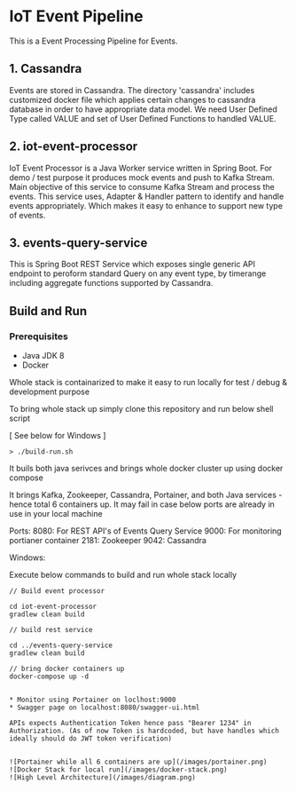 # IoT Event Pipeline


This is a Event Processing Pipeline for Events.


## 1. Cassandra

Events are stored in Cassandra. 
The directory 'cassandra' includes customized docker file which applies certain changes to cassandra database in order to have appropriate data model.
We need User Defined Type called VALUE and set of User Defined Functions to handled VALUE.

## 2. iot-event-processor

IoT Event Processor is a Java Worker service written in Spring Boot.
For demo / test purpose it produces mock events and push to Kafka Stream. Main objective of this service to consume Kafka Stream and process the events.
This service uses, Adapter & Handler pattern to identify and handle events appropriately. Which makes it easy to enhance to support new type of events.

## 3. events-query-service

This is Spring Boot REST Service which exposes single generic API endpoint to peroform standard Query on any event type, by timerange including aggregate functions supported by Cassandra.



## Build and Run

### Prerequisites
* Java JDK 8
* Docker

Whole stack is containarized to make it easy to run locally for test / debug & development purpose

To bring whole stack up simply clone this repository and run below shell script

[ See below for Windows ]
```
> ./build-run.sh

```


It buils both java serivces and brings whole docker cluster up using docker compose 


It brings Kafka, Zookeeper, Cassandra, Portainer, and both Java services - hence total 6 containers up.
It may fail in case below ports are already in use in your local machine

Ports: 
	8080: For REST API's of Events  Query Service
        9000: For monitoring portianer container
        2181: Zookeeper
        9042: Cassandra


Windows:

Execute below commands to build and run whole stack locally

```
// Build event processor

cd iot-event-processor
gradlew clean build

// build rest service

cd ../events-query-service
gradlew clean build

// bring docker containers up
docker-compose up -d


* Monitor using Portainer on loclhost:9000
* Swagger page on localhost:8080/swagger-ui.html

APIs expects Authentication Token hence pass "Bearer 1234" in Authorization. (As of now Token is hardcoded, but have handles which ideally should do JWT token verification)


![Portainer while all 6 containers are up](/images/portainer.png)
![Docker Stack for local run](/images/docker-stack.png)
![High Level Architecture](/images/diagram.png)







